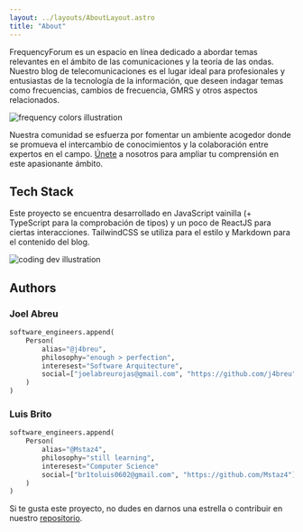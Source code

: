 ```yaml
---
layout: ../layouts/AboutLayout.astro
title: "About"
---
```

FrequencyForum es un espacio en línea dedicado a abordar temas relevantes en el ámbito de las comunicaciones y la teoría de las ondas. Nuestro blog de telecomunicaciones es el lugar ideal para profesionales y entusiastas de la tecnología de la información, que deseen indagar temas como frecuencias, cambios de frecuencia, GMRS y otros aspectos relacionados.

<div>
<img src="/assets/frequency.svg" class="sm:w-1/2 mx-auto" alt="frequency colors illustration">
</div>

Nuestra comunidad se esfuerza por fomentar un ambiente acogedor donde se promueva el intercambio de conocimientos y la colaboración entre expertos en el campo. [Únete](https://www.youtube.com/watch?v=dQw4w9WgXcQ) a nosotros para ampliar tu comprensión en este apasionante ámbito.

## Tech Stack

Este proyecto se encuentra desarrollado en JavaScript vainilla (+ TypeScript para la comprobación de tipos) y un poco de ReactJS para ciertas interacciones. TailwindCSS se utiliza para el estilo y Markdown para el contenido del blog.

<div>
  <img src="/assets/dev.svg" class="sm:w-1/2 mx-auto" alt="coding dev illustration">
</div>

## Authors

### Joel Abreu

```python
software_engineers.append(
    Person(
        alias="@j4breu",
        philosophy="enough > perfection",
        interesest="Software Arquitecture",
        social=["joelabreurojas@gmail.com", "https://github.com/j4breu"]
    )
)
```

### Luis Brito

```python
software_engineers.append(
    Person(
        alias="@Mstaz4",
        philosophy="still learning",
        interesest="Computer Science"
        social=["br1toluis0602@gmail.com", "https://github.com/Mstaz4"]
    )
)
```

Si te gusta este proyecto, no dudes en darnos una estrella o contribuir en nuestro [repositorio](https://github.com/Mstaz4/Blog_Telecomunicaciones).
